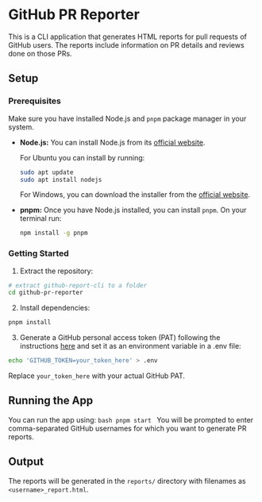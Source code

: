 # GitHub PR Reporter

This is a CLI application that generates HTML reports for pull requests of GitHub users. The reports include information on PR details and reviews done on those PRs.

## Setup

### Prerequisites

Make sure you have installed Node.js and `pnpm` package manager in your system.

 - **Node.js:** You can install Node.js from its [official website](https://nodejs.org).
 
    For Ubuntu you can install by running:
    ```bash
    sudo apt update
    sudo apt install nodejs
    ```
    
    For Windows, you can download the installer from the [official website](https://nodejs.org).

 - **pnpm:** Once you have Node.js installed, you can install `pnpm`. On your terminal run:
 
    ```bash
    npm install -g pnpm
    ```

### Getting Started

1. Extract the repository:
```bash
# extract github-report-cli to a folder
cd github-pr-reporter
```

2. Install dependencies:
```bash
pnpm install 
```

3. Generate a GitHub personal access token (PAT) following the instructions [here](https://docs.github.com/en/authentication/keeping-your-account-and-data-secure/creating-a-personal-access-token) and set it as an environment variable in a .env file:

```bash
echo 'GITHUB_TOKEN=your_token_here' > .env
````
Replace `your_token_here` with your actual GitHub PAT.

## Running the App
You can run the app using:
    ```bash
    pnpm start
    ```
You will be prompted to enter comma-separated GitHub usernames for which you want to generate PR reports.

## Output
The reports will be generated in the `reports/` directory with filenames as `<username>_report.html`.  